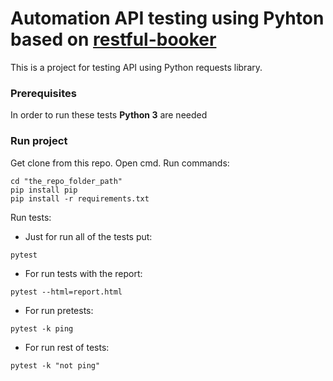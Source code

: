 # Automation API testing using Pyhton based on [restful-booker](https://restful-booker.herokuapp.com/)

This is a project for testing API using Python requests library.

### Prerequisites
In order to run these tests **Python 3** are needed

### Run project
Get clone from this repo.
Open cmd.
Run commands:
```
cd "the_repo_folder_path"
pip install pip
pip install -r requirements.txt
```

Run tests:
* Just for run all of the tests put:
```
pytest
```
* For run tests with the report:
```
pytest --html=report.html
```
* For run pretests:
```
pytest -k ping
```
* For run rest of tests:
```
pytest -k "not ping"
```